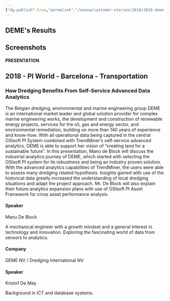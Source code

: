 ```yaml
---
{"dg-publish":true,"permalink":"/aveva/customer-stories/2018/2018-deme-how-dredging-benefits-from-self-service-advanced-data-analytics/"}
---
```


## DEME's Results

## Screenshots

#### PRESENTATION

## 2018 - PI World - Barcelona - Transportation

### How Dredging Benefits From Self-Service Advanced Data Analytics

The Belgian dredging, environmental and marine engineering group DEME is an international market leader and global solution provider for complex marine engineering works, the development and construction of renewable energy projects, services for the oil, gas and energy sector, and environmental remediation, building on more than 140 years of experience and know-how. With all operational data being captured in the central OSIsoft PI System combined with TrendMiner’s self-service advanced analytics, DEME is able to support her vision of “creating land for a sustainable future”. In this presentation, Manu de Block will discuss the industrial analytics journey of DEME, which started with selecting the OSIsoft PI system for its robustness and being an industry proven solution. With the advanced analytics capabilities of TrendMiner, the users were able to assess many dredging related hypothesis. Insights gained with use of the historical data greatly increased the understanding of local dredging situations and adapt the project approach. Mr. De Block will also explain their future analytics expansion plans with use of OSIsoft PI Asset Framework for cross asset performance analysis.

#### Speaker

Manu De Block

A mechanical engineer with a growth mindset and a general interest in technology and innovation. Exploring the fascinating world of data from sensors to analytics.

#### Company

DEME NV / Dredging International NV

#### Speaker

Kristof De Mey

Background in ICT and database systems.